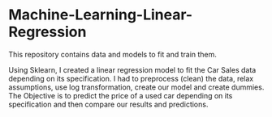 # Machine-Learning-Linear-Regression
This repository contains data and models to fit and train them.

Using Sklearn, I created a linear regression model to fit the Car Sales data depending on its specification. I had to preprocess (clean) the data, relax assumptions, use log transformation, create our model and create dummies.
The Objective is to predict the price of a used car depending on its specification and then compare our results and predictions.
